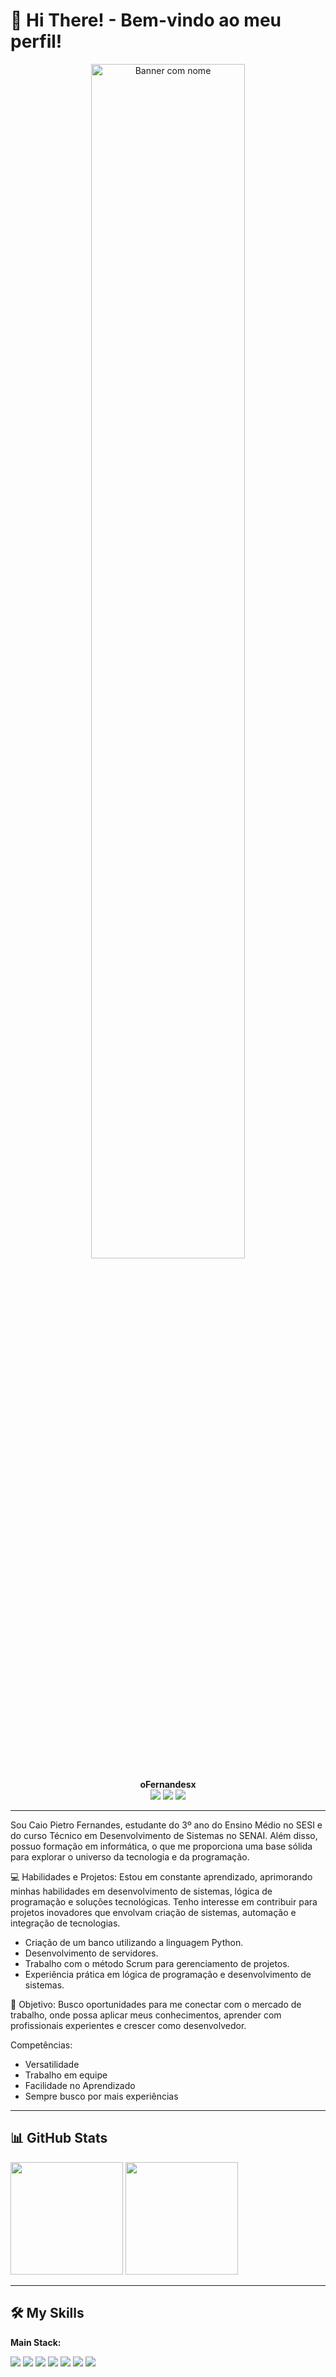 # 👋 Hi There! - Bem-vindo ao meu perfil!

<p align="center">
  <img src="https://github.com/user-attachments/assets/4379d739-f61b-4c8a-a132-4889eae41e0f" alt="Banner com nome" width="70%" />
</p>

<p align="center">
  <b>oFernandesx</b>
  <br>
  <a href="www.linkedin.com/in/caio-fernandes-35144a31b"><img src="https://img.shields.io/badge/LinkedIn-0077B5?style=for-the-badge&logo=linkedin&logoColor=white"/></a>
  <a href="mailto:fernandesocaio@gmail.com"><img src="https://img.shields.io/badge/Gmail-D14836?style=for-the-badge&logo=gmail&logoColor=white"/></a>
  <a href="https://www.instagram.com/ofernandesz._/"><img src="https://img.shields.io/badge/Instagram-E4405F?style=for-the-badge&logo=instagram&logoColor=white"/></a>
</p>

---

Sou Caio Pietro Fernandes, estudante do 3º ano do Ensino Médio no SESI e do curso Técnico em Desenvolvimento de Sistemas no SENAI. Além disso, possuo formação em informática, o que me proporciona uma base sólida para explorar o universo da tecnologia e da programação.

💻 Habilidades e Projetos:
Estou em constante aprendizado, aprimorando minhas habilidades em desenvolvimento de sistemas, lógica de programação e soluções tecnológicas. Tenho interesse em contribuir para projetos inovadores que envolvam criação de sistemas, automação e integração de tecnologias.

- Criação de um banco utilizando a linguagem Python.
- Desenvolvimento de servidores.
- Trabalho com o método Scrum para gerenciamento de projetos.
- Experiência prática em lógica de programação e desenvolvimento de sistemas.

🌱 Objetivo:
Busco oportunidades para me conectar com o mercado de trabalho, onde possa aplicar meus conhecimentos, aprender com profissionais experientes e crescer como desenvolvedor.

Competências:
- Versatilidade
- Trabalho em equipe
- Facilidade no Aprendizado
- Sempre busco por mais experiências

---

## 📊 GitHub Stats

<p>
  <img height="180em" src="https://github-readme-stats.vercel.app/api?username=oFernandesx&show_icons=true&theme=dark&include_all_commits=true&count_private=true"/>
  <img height="180em" src="https://github-readme-stats.vercel.app/api/top-langs/?username=oFernandesx&layout=compact&langs_count=7&theme=dark"/>
</p>

---

## 🛠️ My Skills

**Main Stack:**

<p>
  <img src="https://img.shields.io/badge/GIT-F05032?style=for-the-badge&logo=git&logoColor=white"/>
  <img src="https://img.shields.io/badge/GitHub-181717?style=for-the-badge&logo=github&logoColor=white"/>
  <img src="https://img.shields.io/badge/HTML5-E34F26?style=for-the-badge&logo=html5&logoColor=white"/>
  <img src="https://img.shields.io/badge/JAVASCRIPT-F7DF1E?style=for-the-badge&logo=javascript&logoColor=black"/>
  <img src="https://img.shields.io/badge/FLUTTER-02569B?style=for-the-badge&logo=flutter&logoColor=white"/>
  <img src="https://img.shields.io/badge/DART-0175C2?style=for-the-badge&logo=dart&logoColor=white"/>
  <img src="https://img.shields.io/badge/PYTHON-3776AB?style=for-the-badge&logo=python&logoColor=white"/>
</p>
